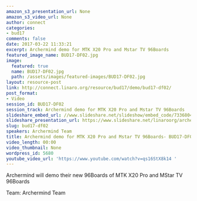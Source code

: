 ```yaml
---
amazon_s3_presentation_url: None
amazon_s3_video_url: None
author: connect
categories:
- bud17
comments: false
date: 2017-03-22 11:33:21
excerpt: Archermind demo for MTK X20 Pro and Mstar TV 96Boards
featured_image_name: BUD17-DF02.jpg
image:
  featured: true
  name: BUD17-DF02.jpg
  path: /assets/images/featured-images/BUD17-DF02.jpg
layout: resource-post
link: http://connect.linaro.org/resource/bud17/demo/bud17-df02/
post_format:
- Video
session_id: BUD17-DF02
session_track: Archermind demo for MTK X20 Pro and Mstar TV 96Boards
slideshare_embed_url: //www.slideshare.net/slideshow/embed_code/73368041
slideshare_presentation_url: https://www.slideshare.net/linaroorg/archermind-demo-for-mtk-x20-pro-and-mstar-tv-96boards
slug: bud17-df02
speakers: Archermind Team
title: Archermind demo for MTK X20 Pro and Mstar TV 96Boards- BUD17-DF02
video_length: 00:00
video_thumbnail: None
wordpress_id: 5680
youtube_video_url: 'https://www.youtube.com/watch?v=qs16StX8k14 '
---
```


Archermind will demo their new 96Boards of MTK X20 Pro and MStar TV 96Boards

Team: Archermind Team